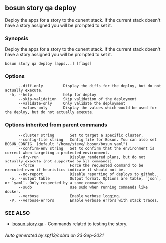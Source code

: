 ## bosun story qa deploy

Deploy the apps for a story to the current stack. If the current stack doesn't have a story assigned you will be prompted to set it.

### Synopsis

Deploy the apps for a story to the current stack. If the current stack doesn't have a story assigned you will be prompted to set it.

```
bosun story qa deploy [apps...] [flags]
```

### Options

```
      --diff-only         Display the diffs for the deploy, but do not actually execute.
  -h, --help              help for deploy
      --skip-validation   Skip validation of the deployment
      --validate-only     Only validate the deployment
      --values-only       Display the values which would be used for the deploy, but do not actually execute.
```

### Options inherited from parent commands

```
      --cluster string       Set to target a specific cluster.
      --config-file string   Config file for Bosun. You can also set BOSUN_CONFIG. (default "/home/steve/.bosun/bosun.yaml")
      --confirm-env string   Set to confirm that the environment is correct when targeting a protected environment.
      --dry-run              Display rendered plans, but do not actually execute (not supported by all commands).
      --force                Force the requested command to be executed even if heuristics indicate it should not be.
      --no-report            Disable reporting of deploys to github.
  -o, --output table         Output format. Options are table, `json`, or `yaml`. Only respected by a some commands.
      --sudo                 Use sudo when running commands like docker.
      --verbose              Enable verbose logging.
  -V, --verbose-errors       Enable verbose errors with stack traces.
```

### SEE ALSO

* [bosun story qa](bosun_story_qa.md)	 - Commands related to testing the story.

###### Auto generated by spf13/cobra on 23-Sep-2021
